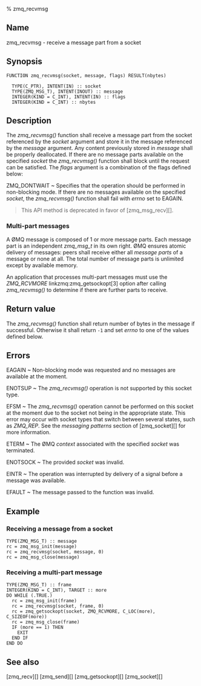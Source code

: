 % zmq_recvmsg


Name
----

zmq_recvmsg - receive a message part from a socket


Synopsis
--------

~~~{.synopsis}
FUNCTION zmq_recvmsg(socket, message, flags) RESULT(nbytes)

  TYPE(C_PTR), INTENT(IN) :: socket
  TYPE(ZMQ_MSG_T), INTENT(INOUT) :: message
  INTEGER(KIND = C_INT), INTENT(IN) :: flags
  INTEGER(KIND = C_INT) :: nbytes
~~~


Description
-----------

The *zmq_recvmsg()* function shall receive a message part from the socket
referenced by the _socket_ argument and store it in the message referenced by
the _message_ argument. Any content previously stored in _message_ shall be
properly deallocated. If there are no message parts available on the specified _socket_ the *zmq_recvmsg()* function shall block until the request can be satisfied. The _flags_ argument is a combination of the flags defined below:

ZMQ_DONTWAIT
  ~ Specifies that the operation should be performed in non-blocking mode. If
    there are no messages available on the specified _socket_, the
    *zmq_recvmsg()* function shall fail with _errno_ set to EAGAIN.

> This API method is deprecated in favor of [zmq_msg_recv][].

### Multi-part messages

A ØMQ message is composed of 1 or more message parts. Each message part is an
independent _zmq_msg_t_ in its own right. ØMQ ensures atomic delivery of
messages: peers shall receive either all _message parts_ of a message or none
at all. The total number of message parts is unlimited except by available
memory.

An application that processes multi-part messages must use the _ZMQ_RCVMORE_
linkzmq:zmq_getsockopt[3] option after calling *zmq_recvmsg()* to determine if
there are further parts to receive.


Return value
------------

The *zmq_recvmsg()* function shall return number of bytes in the message
if successful. Otherwise it shall return `-1` and set _errno_ to one of the
values defined below.


Errors
------

EAGAIN
  ~ Non-blocking mode was requested and no messages are available at the
    moment.

ENOTSUP
  ~ The *zmq_recvmsg()* operation is not supported by this socket type.

EFSM
  ~ The *zmq_recvmsg()* operation cannot be performed on this socket at the
    moment due to the socket not being in the appropriate state.  This error
    may occur with socket types that switch between several states, such as
    _ZMQ_REP_.  See the _messaging patterns_ section of [zmq_socket][] for more
    information.

ETERM
  ~ The ØMQ _context_ associated with the specified _socket_ was terminated.

ENOTSOCK
  ~ The provided _socket_ was invalid.

EINTR
  ~ The operation was interrupted by delivery of a signal before a message was
    available.

EFAULT
  ~ The message passed to the function was invalid.


Example
-------

### Receiving a message from a socket

~~~{.example}
TYPE(ZMQ_MSG_T) :: message
rc = zmq_msg_init(message)
rc = zmq_recvmsg(socket, message, 0)
rc = zmq_msg_close(message)
~~~

### Receiving a multi-part message

~~~{.example}
TYPE(ZMQ_MSG_T) :: frame
INTEGER(KIND = C_INT), TARGET :: more
DO WHILE (.TRUE.)
  rc = zmq_msg_init(frame)
  rc = zmq_recvmsg(socket, frame, 0)
  rc = zmq_getsockopt(socket, ZMQ_RCVMORE, C_LOC(more), C_SIZEOF(more))
  rc = zmq_msg_close(frame)
  IF (more == 1) THEN
    EXIT
  END IF
END DO
~~~


See also
--------

[zmq_recv][]
[zmq_send][]
[zmq_getsockopt][]
[zmq_socket][]
